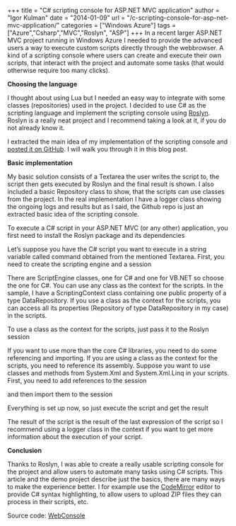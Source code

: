 +++
title = "C# scripting console for ASP.NET MVC application"
author = "Igor Kulman"
date = "2014-01-09"
url = "/c-scripting-console-for-asp-net-mvc-application/"
categories = ["Windows Azure"]
tags = ["Azure","Csharp","MVC","Roslyn", "ASP"]
+++
In a recent larger ASP.NET MVC project running in Windows Azure I needed to provide the advanced users a way to execute custom scripts directly through the webbrowser. A kind of a scripting console where users can create and execute their own scripts, that interact with the project and automate some tasks (that would otherwise require too many clicks).

**Choosing the language**

I thought about using Lua but I needed an easy way to integrate with some classes (repositories) used in the project. I decided to use C# as the scripting language and implement the scripting console using [Roslyn][1]. Roslyn is a really neat project and I recommend taking a look at it, if you do not already know it.

I extracted the main idea of my implementation of the scripting console and [posted it on GitHub][2]. I will walk you through it in this blog post.

<!--more-->

**Basic implementation**

My basic solution consists of a Textarea the user writes the script to, the script then gets executed by Roslyn and the final result is shown. I also included a basic Repository class to show, that the scripts can use classes from the project. In the real implementation I have a logger class showing the ongoing logs and results but as I said, the Github repo is just an extracted basic idea of the scripting console.

To execute a C# script in your ASP.NET MVC (or any other) application, you first need to install the Roslyn package and its dependencies

<script src="https://gist.github.com/igorkulman/8159321.js?file=roslyn-nuget.ps"></script>

Let&#8217;s suppose you have the C# script you want to execute in a string variable called command obtained from the mentioned Textarea. First, you need to create the scripting engine and a session

There are ScriptEngine classes, one for C# and one for VB.NET so choose the one for C#. You can use any class as the context for the scripts. In the sample, I have a ScriptingContext class containing one public property of a type DataRepository. If you use a class as the context for the scripts, you can access all its properties (Repository of type DataRepository in my case) in the scripts.

To use a class as the context for the scripts, just pass it to the Roslyn session

<script src="https://gist.github.com/igorkulman/8159321.js?file=roslyn-session.cs"></script>

If you want to use more than the core C# libraries, you need to do some referencing and importing. If you are using a class as the context for the scripts, you need to reference its assembly. Suppose you want to use classes and methods from System.Xml and System.Xml.Linq in your scripts. First, you need to add references to the session

<script src="https://gist.github.com/igorkulman/8159321.js?file=roslyn-context.cs"></script>

and then import them to the session

<script src="https://gist.github.com/igorkulman/8159321.js?file=roslyn-import.cs"></script>

Everything is set up now, so just execute the script and get the result

<script src="https://gist.github.com/igorkulman/8159321.js?file=roslyn-exec.cs"></script>

The result of the script is the result of the last expression of the script so I recommend using a logger class in the context if you want to get more information about the execution of your script.

**Conclusion**

Thanks to Roslyn, I was able to create a really usable scripting console for the project and allow users to automate many tasks using C# scripts. This article and the demo project describe just the basics, there are many ways to make the experience better. I for example use the [CodeMirror][3] editor to provide C# syntax highlighting, to allow users to upload ZIP files they can process in their scripts, etc.

Source code: [WebConsole][4]

 [1]: http://msdn.microsoft.com/en-us/vstudio/roslyn.aspx
 [2]: http://igorkulman.github.io/WebConsole/
 [3]: http://codemirror.net/
 [4]: https://github.com/igorkulman/WebConsole
